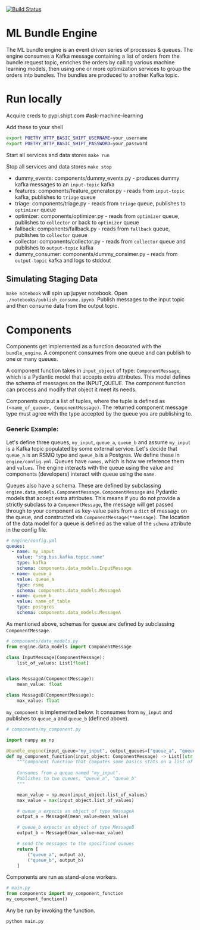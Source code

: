 [![Build Status](https://drone.shipt.com/api/badges/shipt/ml-bundle-engine/status.svg)](https://drone.shipt.com/shipt/ml-bundle-engine)

# ML Bundle Engine
The ML bundle engine is an event driven series of processes & queues. 
The engine consumes a Kafka message containing a list of orders from the bundle request topic, enriches the orders by calling various machine learning models, then using one or more optimization services to group the orders into bundles. The bundles are produced to another Kafka topic.

# Run locally
Acquire creds to pypi.shipt.com #ask-machine-learning

Add these to your shell

```bash
export POETRY_HTTP_BASIC_SHIPT_USERNAME=your_username
export POETRY_HTTP_BASIC_SHIPT_PASSWORD=your_password
```

Start all services and data stores
`make run`

Stop all services and data stores
`make stop`

- dummy_events: components/dummy_events.py - produces dummy kafka messages to an `input-topic` kafka
- features: components/feature_generator.py - reads from `input-topic` kafka, publishes to `triage` queue
- triage: components/triage.py - reads from `triage` queue, publishes to `optimizer` queue
- optimizer: components/optimizer.py - reads from `optimizer` queue, publishes to `collector` or back to `optimizer` queue
- fallback: components/fallback.py - reads from `fallback` queue, publishes to `collector` queue
- collector: components/collector.py - reads from `collector` queue and publishes to `output-topic` kafka
- dummy_consumer: components/dummy_consimer.py - reads from `output-topic` kafka and logs to stddout

## Simulating Staging Data

`make notebook` will spin up jupyer notebook. Open `./notebooks/publish_consume.ipynb`. Publish messages to the input topic and then consume data from the output topic.


# Components

Components get implemented as a function decorated with the `bundle_engine`. A component consumes from one queue and can publish to one or many queues. 

A component function takes in `input_object` of type: `ComponentMessage`, which is a Pydantic model that accepts extra attributes. This model defines the schema of messages on the INPUT_QUEUE. The component function can process and modify that object it meet its needs.

Components output a list of tuples, where the tuple is defined as `(<name_of_queue>, ComponentMessage)`.
 The returned component message type must agree with the type accepted by the queue you are publishing to.

### Generic Example:

Let's define three queues, `my_input`, `queue_a`, `queue_b` and assume `my_input` is a Kafka topic populated by some external service. Let's decide that `queue_a` is an RSMQ type and `queue_b` is a Postgres. We define these in `engine/config.yml`. Queues have `names`, which is how we reference them and `values`. The engine interacts with the queue using the value and components (developers) interact with queue using the `name`.

Queues also have a schema. These are defined by subclassing `engine.data_models.ComponentMessage`. `ComponentMessage` are Pydantic models that accept extra attributes. This means if you do not provide a strictly subclass to a `ComponentMessage`, the message will get passed through to your component as key-value pairs from a `dict` of message on the queue, and constructed via `ComponentMessage(**message)`. The location of the data model for a queue is defined as the value of the `schema` attribute in the config file.

```yml
# engine/config.yml
queues:
  - name: my_input
    value: "stg.bus.kafka.topic.name"
    type: kafka
    schema: components.data_models.InputMessage
  - name: queue_a
    value: queue_a
    type: rsmq
    schema: components.data_models.MessageA
  - name: queue_b
    value: name_of_table
    type: postgres
    schema: components.data_models.MessageA
```

As mentioned above, schemas for queue are defined by subclassing `ComponentMessage`.

```python
# components/data_models.py
from engine.data_models import ComponentMessage

class InputMessage(ComponentMessage):
    list_of_values: List[float]


class MessageA(ComponentMessage):
    mean_value: float

class MessageB(ComponentMessage):
    max_value: float
```

`my_component` is implemented below. It consumes from `my_input` and publishes to `queue_a` and `queue_b` (defined above).


```python
# components/my_component.py

import numpy as np

@bundle_engine(input_queue="my_input", output_queues=["queue_a", "queue_b"])
def my_component_function(input_object: ComponentMessage) -> List[(str, ComponentMessage)]
    """component function that computes some basics stats on a list of values
    
    Consumes from a queue named "my_input".
    Publishes to two queues, "queue_a", "queue_b"
    """

    mean_value = np.mean(input_object.list_of_values)
    max_value = max(input_object.list_of_values)

    # queue_a expects an object of type MessageA
    output_a = MessageA(mean_value=mean_value)

    # queue_b expects an object of type MessageB
    output_b = MessageB(max_value=max_value)

    # send the messages to the specificed queues
    return [
        ("queue_a", output_a),
        ("queue_b", output_b)
    ]
```

Components are run as stand-alone workers.

```python
# main.py
from components import my_component_function
my_component_function()
```

Any be run by invoking the function.
```bash
python main.py
```